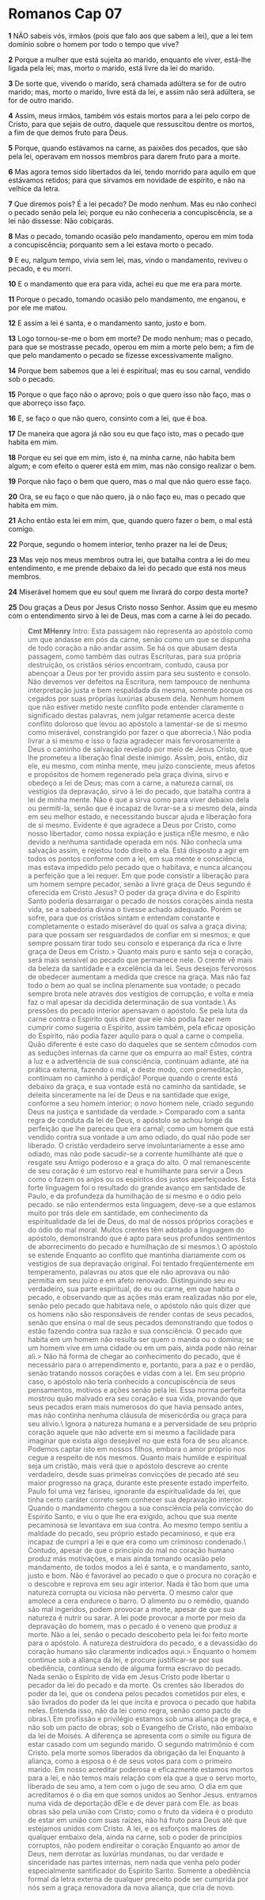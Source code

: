 # Romanos Cap 07

**1** 	NÃO sabeis vós, irmãos (pois que falo aos que sabem a lei), que a lei tem domínio sobre o homem por todo o tempo que vive?

**2** 	Porque a mulher que está sujeita ao marido, enquanto ele viver, está-lhe ligada pela lei; mas, morto o marido, está livre da lei do marido.

**3** 	De sorte que, vivendo o marido, será chamada adúltera se for de outro marido; mas, morto o marido, livre está da lei, e assim não será adúltera, se for de outro marido.

**4** 	Assim, meus irmãos, também vós estais mortos para a lei pelo corpo de Cristo, para que sejais de outro, daquele que ressuscitou dentre os mortos, a fim de que demos fruto para Deus.

**5** 	Porque, quando estávamos na carne, as paixões dos pecados, que são pela lei, operavam em nossos membros para darem fruto para a morte.

**6** 	Mas agora temos sido libertados da lei, tendo morrido para aquilo em que estávamos retidos; para que sirvamos em novidade de espírito, e não na velhice da letra.

**7** 	Que diremos pois? É a lei pecado? De modo nenhum. Mas eu não conheci o pecado senão pela lei; porque eu não conheceria a concupiscência, se a lei não dissesse: Não cobiçarás.

**8** 	Mas o pecado, tomando ocasião pelo mandamento, operou em mim toda a concupiscência; porquanto sem a lei estava morto o pecado.

**9** 	E eu, nalgum tempo, vivia sem lei, mas, vindo o mandamento, reviveu o pecado, e eu morri.

**10** 	E o mandamento que era para vida, achei eu que me era para morte.

**11** 	Porque o pecado, tomando ocasião pelo mandamento, me enganou, e por ele me matou.

**12** 	E assim a lei é santa, e o mandamento santo, justo e bom.

**13** 	Logo tornou-se-me o bom em morte? De modo nenhum; mas o pecado, para que se mostrasse pecado, operou em mim a morte pelo bem; a fim de que pelo mandamento o pecado se fizesse excessivamente maligno.

**14** 	Porque bem sabemos que a lei é espiritual; mas eu sou carnal, vendido sob o pecado.

**15** 	Porque o que faço não o aprovo; pois o que quero isso não faço, mas o que aborreço isso faço.

**16** 	E, se faço o que não quero, consinto com a lei, que é boa.

**17** 	De maneira que agora já não sou eu que faço isto, mas o pecado que habita em mim.

**18** 	Porque eu sei que em mim, isto é, na minha carne, não habita bem algum; e com efeito o querer está em mim, mas não consigo realizar o bem.

**19** 	Porque não faço o bem que quero, mas o mal que não quero esse faço.

**20** 	Ora, se eu faço o que não quero, já o não faço eu, mas o pecado que habita em mim.

**21** 	Acho então esta lei em mim, que, quando quero fazer o bem, o mal está comigo.

**22** 	Porque, segundo o homem interior, tenho prazer na lei de Deus;

**23** 	Mas vejo nos meus membros outra lei, que batalha contra a lei do meu entendimento, e me prende debaixo da lei do pecado que está nos meus membros.

**24** 	Miserável homem que eu sou! quem me livrará do corpo desta morte?

**25** 	Dou graças a Deus por Jesus Cristo nosso Senhor. Assim que eu mesmo com o entendimento sirvo à lei de Deus, mas com a carne à lei do pecado.


> **Cmt MHenry** Intro: Esta passagem não representa ao apóstolo como um que andasse em pós da carne, senão como um que se dispunha de todo coração a não andar assim. Se há os que abusam desta passagem, como também das outras Escrituras, para sua própria destruição, os cristãos sérios encontram, contudo, causa por abençoar a Deus por ter provido assim para seu sustento e consolo. Não devemos ver defeitos na Escritura, nem tampouco de nenhuma interpretação justa e bem respaldada da mesma, somente porque os cegados por suas próprias luxúrias abusem dela. Nenhum homem que não estiver metido neste conflito pode entender claramente o significado destas palavras, nem julgar retamente acerca deste conflito doloroso que levou ao apóstolo a lamentar-se de si mesmo como miserável, constrangido por fazer o que aborrecia.\ Não podia livrar a si mesmo e isso o fazia agradecer mais fervorosamente a Deus o caminho de salvação revelado por meio de Jesus Cristo, que lhe prometeu a liberação final deste inimigo. Assim, pois, então, diz ele, eu mesmo, com minha mente, meu juízo consciente, meus afetos e propósitos de homem regenerado pela graça divina, sirvo e obedeço a lei de Deus; mas com a carne, a natureza carnal, os vestígios da depravação, sirvo à lei do pecado, que batalha contra a lei de minha mente. Não é que a sirva como para viver debaixo dela ou permiti-la, senão que é incapaz de livrar-se a si mesmo dela, ainda em seu melhor estado, e necessitando buscar ajuda e liberação fora de si mesmo. Evidente é que agradece a Deus por Cristo, como nosso libertador, como nossa expiação e justiça nEle mesmo, e não devido a nenhuma santidade operada em nós. Não conhecia uma salvação assim, e rejeitou todo direito a ela. Está disposto a agir em todos os pontos conforme com a lei, em sua mente e consciência, mas estava impedido pelo pecado que o habitava, e nunca alcançou a perfeição que a lei requer. Em que pode consistir a liberação para um homem sempre pecador, senão a livre graça de Deus segundo é oferecida em Cristo Jesus? O poder da graça divina e do Espírito Santo poderia desarraigar o pecado de nossos corações ainda nesta vida, se a sabedoria divina o tivesse achado adequado. Porém se sofre, para que os cristãos sintam e entendam constante e completamente o estado miserável do qual os salva a graça divina; para que possam ser resguardados de confiar em si mesmos; e que sempre possam tirar todo seu consolo e esperança da rica e livre graça de Deus em Cristo.> Quanto mais puro e santo seja o coração, será mais sensível ao pecado que permanece nele. O crente vê mais da beleza da santidade e a excelência da lei. Seus desejos fervorosos de obedecer aumentam a medida que cresce na graça. Mas não faz todo o bem ao qual se inclina plenamente sua vontade; o pecado sempre brota nele através dos vestígios de corrupção, e volta e meia faz o mal apesar da decidida determinação de sua vontade.\ As pressões do pecado interior apensavam o apóstolo. Se pela luta da carne contra o Espírito quis dizer que ele não podia fazer nem cumprir como sugeria o Espírito, assim também, pela eficaz oposição do Espírito, não podia fazer aquilo para o qual a carne o compelia. Quão diferente é este caso do daqueles que se sentem cômodos com as seduções internas da carne que os empurra ao mal! Estes, contra a luz e a advertência de sua consciência, continuam adiante, até na prática externa, fazendo o mal, e deste modo, com premeditação, continuam no caminho à perdição! Porque quando o crente está debaixo da graça, e sua vontade está no caminho da santidade, se deleita sinceramente na lei de Deus e na santidade que exige, conforme a seu homem interior; o novo homem nele, criado segundo Deus na justiça e santidade da verdade.> Comparado com a santa regra de conduta da lei de Deus, o apóstolo se achou longe da perfeição que lhe pareceu que era carnal; como um homem que está vendido contra sua vontade a um amo odiado, do qual não pode ser liberado. O cristão verdadeiro serve involuntariamente a esse amo odiado, mas não pode sacudir-se a corrente humilhante até que o resgate seu Amigo poderoso e a graça do alto. O mal remanescente de seu coração é um estorvo real e humilhante para servir a Deus como o fazem os anjos ou os espíritos dos justos aperfeiçoados. Esta forte linguagem foi o resultado do grande avanço em santidade de Paulo, e da profundeza da humilhação de si mesmo e o ódio pelo pecado. se não entendermos esta linguagem, deve-se a que estamos muito por trás dele em santidade, em conhecimento da espiritualidade da lei de Deus, do mal de nossos próprios corações e do ódio do mal moral. Muitos crentes têm adotado a linguagem do apóstolo, demonstrando que é apto para seus profundos sentimentos de aborrecimento do pecado e humilhação de si mesmos.\ O apóstolo se estende Enquanto ao conflito que mantinha diariamente com os vestígios de sua depravação original. Foi tentado freqüentemente em temperamento, palavras ou atos que ele não aprovava ou não permitia em seu juízo e em afeto renovado. Distinguindo seu eu verdadeiro, sua parte espiritual, do eu ou carne, em que habita o pecado, e observando que as ações más eram realizadas não por ele, senão pelo pecado que habitava nele, o apóstolo não quis dizer que os homens não são responsáveis de render contas de seus pecados, senão que ensina o mal de seus pecados demonstrando que todos o estão fazendo contra sua razão e sua consciência. O pecado que habita em um homem não resulta ser quem o manda ou o domina; se um homem vive em uma cidade ou em um país, ainda pode não reinar ali.> Não há forma de chegar ao conhecimento do pecado, que é necessário para o arrependimento e, portanto, para a paz e o perdão, senão tratando nossos corações e vidas com a lei. Em seu próprio caso, o apóstolo não teria conhecido a concupiscência de seus pensamentos, motivos e ações senão pela lei. Essa norma perfeita mostrou quão malvado era seu coração e sua vida, provando que seus pecados eram mais numerosos do que havia pensado antes, mas não continha nenhuma cláusula de misericórdia ou graça para seu alívio.\ Ignora a natureza humana e a perversidade de seu próprio coração aquele que não adverte em si mesmo a facilidade para imaginar que exista algo desejável no que está fora de seu alcance. Podemos captar isto em nossos filhos, embora o amor próprio nos cegue a respeito de nós mesmos. Quanto mais humilde e espiritual seja um cristão, mais verá que o apóstolo descreve ao crente verdadeiro, desde suas primeiras convicções de pecado até seu maior progresso na graça, durante este presente estado imperfeito. Paulo foi uma vez fariseu, ignorante da espiritualidade da lei, que tinha certo caráter correto sem conhecer sua depravação interior. Quando o mandamento chegou a sua consciência pela convicção do Espírito Santo, e viu o que lhe era exigido, achou que sua mente pecaminosa se levantava em sua contra. Ao mesmo tempo sentiu a maldade do pecado, seu próprio estado pecaminoso, e que era incapaz de cumpri a lei e que era como um criminoso condenado.\ Contudo, apesar de que o princípio do mal no coração humano produz más motivações, e mais ainda tomando ocasião pelo mandamento, de todos modos a lei é santa, e o mandamento, santo, justo e bom. Não é favorável ao pecado o que o procura no coração e o descobre e reprova em seu agir interior. Nada é tão bom que uma natureza corrupta ou viciosa não perverta. O mesmo calor que amolece a cera endurece o barro. O alimento ou o remédio, quando são mal ingeridos, podem provocar a morte, apesar de que sua natureza é nutrir ou sarar. A lei pode provocar a morte por meio da depravação do homem, mas o pecado é o veneno que produz a morte. Não a lei, senão o pecado descoberto pela lei foi feito morte para o apóstolo. A natureza destruidora do pecado, e a devassidão do coração humano são claramente indicados aqui.> Enquanto o homem continue sob a aliança da lei, e procure justificar-se por sua obediência, continua sendo de alguma forma escravo do pecado. Nada senão o Espírito de vida em Jesus Cristo pode libertar o pecador da lei do pecado e da morte. Os crentes são liberados do poder da lei, que os condena pelos pecados cometidos por eles, e são livrados do poder da lei que incita e provoca o pecado que habita neles. Entenda isso, não da lei como regra, senão como pacto de obras.\ Em profissão e privilégio estamos sob uma aliança de graça, e não sob um pacto de obras; sob o Evangelho de Cristo, não embaixo da lei de Moisés. A diferença se apresenta com o símile ou figura de estar casado com um segundo marido. O segundo matrimônio é com Cristo. pela morte somos liberados da obrigação da lei Enquanto à aliança, como a esposa o é de seus votos para com o primeiro marido. Em nosso acreditar poderosa e eficazmente estamos mortos para a lei, e não temos mais relação com ela que a que o servo morto, liberado de seu amo, a tem com o jugo de seu amo. O dia em que acreditamos é o dia em que somos unidos ao Senhor Jesus. entramos numa vida de deportação dEle e de dever para com Ele. as boas obras são pela união com Cristo; como o fruto da videira é o produto de estar em união com suas raízes, não há fruto para Deus até que estejamos unidos com Cristo. A lei, e os esforços maiores de qualquer embaixo dela, ainda na carne, sob o poder de princípios corruptos, não podem endireitar o coração Enquanto ao amor de Deus, nem derrotar as luxúrias mundanas, ou dar verdade e sinceridade nas partes internas, nem nada que venha pelo poder especialmente santificador do Espírito Santo. Somente a obediência formal da letra externa de qualquer preceito pode ser cumprida por nós sem a graça renovadora da nova aliança, que cria de novo.